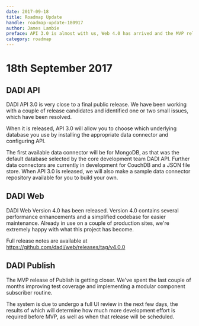 ```yaml
---
date: 2017-09-18
title: Roadmap Update
handle: roadmap-update-180917
author: James Lambie
preface: API 3.0 is almost with us, Web 4.0 has arrived and the MVP release of DADI Publish nears the end of its testing and review process. 
category: roadmap
---
```


# 18th September 2017

## DADI API

DADI API 3.0 is very close to a final public release. We have been working with a couple of release candidates and identified one or two small issues, which have been resolved.

When it is released, API 3.0 will allow you to choose which underlying database you use by installing the appropriate data connector and configuring API.

The first available data connector will be for MongoDB, as that was the default database selected by the core development team DADI API. Further data connectors are currently in development for CouchDB and a JSON file store. When API 3.0 is released, we will also make a sample data connector repository available for you to build your own.

## DADI Web

DADI Web Version 4.0 has been released. Version 4.0 contains several performance enhancements and a simplified codebase for easier maintenance. Already in use on a couple of production sites, we're extremely happy with what this project has become.

Full release notes are available at https://github.com/dadi/web/releases/tag/v4.0.0

## DADI Publish

The MVP release of Publish is getting closer. We've spent the last couple of months improving test coverage and implementing a modular component subscriber routine. 
 
The system is due to undergo a full UI review in the next few days, the results of which will determine how much more development effort is required before MVP, as well as when that release will be scheduled.
